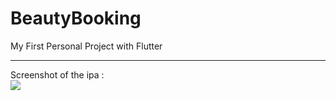 # BeautyBooking
My First Personal Project with Flutter
___________________________________

Screenshot of the ipa :
<br>
<img src="https://i.ibb.co/DCVK9pV/Screenshot-2.png"/>
